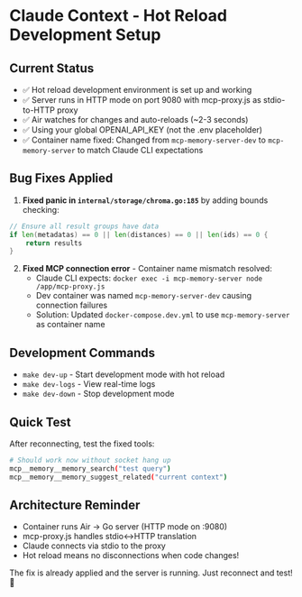 # Claude Context - Hot Reload Development Setup

## Current Status
- ✅ Hot reload development environment is set up and working
- ✅ Server runs in HTTP mode on port 9080 with mcp-proxy.js as stdio-to-HTTP proxy
- ✅ Air watches for changes and auto-reloads (~2-3 seconds)
- ✅ Using your global OPENAI_API_KEY (not the .env placeholder)
- ✅ Container name fixed: Changed from `mcp-memory-server-dev` to `mcp-memory-server` to match Claude CLI expectations

## Bug Fixes Applied
1. **Fixed panic in `internal/storage/chroma.go:185`** by adding bounds checking:
```go
// Ensure all result groups have data
if len(metadatas) == 0 || len(distances) == 0 || len(ids) == 0 {
    return results
}
```

2. **Fixed MCP connection error** - Container name mismatch resolved:
   - Claude CLI expects: `docker exec -i mcp-memory-server node /app/mcp-proxy.js`
   - Dev container was named `mcp-memory-server-dev` causing connection failures
   - Solution: Updated `docker-compose.dev.yml` to use `mcp-memory-server` as container name

## Development Commands
- `make dev-up` - Start development mode with hot reload
- `make dev-logs` - View real-time logs
- `make dev-down` - Stop development mode

## Quick Test
After reconnecting, test the fixed tools:
```bash
# Should work now without socket hang up
mcp__memory__memory_search("test query")
mcp__memory__memory_suggest_related("current context")
```

## Architecture Reminder
- Container runs Air → Go server (HTTP mode on :9080)
- mcp-proxy.js handles stdio↔HTTP translation
- Claude connects via stdio to the proxy
- Hot reload means no disconnections when code changes!

The fix is already applied and the server is running. Just reconnect and test! 🚀